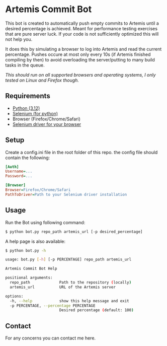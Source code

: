 # Artemis Commit Bot

This bot is created to automatically push empty commits to Artemis until a desired percentage is achieved. Meant for performance testing exercises that are pure server luck. If your code is not sufficiently optimized this will not help you.

It does this by simulating a browser to log into Artemis and read the current percentage. Pushes occure at most only every 10s (if Artemis finished compiling by then) to avoid overloading the server/putting to many build tasks in the queue. 

*This should run on all supported browsers and operating systems, I only tested on Linux and Firefox though.*

## Requirements

- [Python (3.12)](https://www.python.org)
- [Selenium (for python)](https://selenium-python.readthedocs.io/installation.html)
- Browser (Firefox/Chrome/Safari)
- [Selenium driver for your browser](https://selenium-python.readthedocs.io/installation.html#drivers)

## Setup

Create a config.ini file in the root folder of this repo. the config file should contain the following:

```ini
[Auth]
Username=...
Password=...

[Browser]
Browser=Firefox/Chrome/Safari
PathToDriver=Path to your Selenium driver installation
```

## Usage

Run the Bot using following command:
```bash
$ python bot.py repo_path artemis_url [-p desired_percentage]
```

A help page is also available:
```bash
$ python bot.py -h

usage: bot.py [-h] [-p PERCENTAGE] repo_path artemis_url

Artemis Commit Bot Help

positional arguments:
  repo_path             Path to the repository (locally)
  artemis_url           URL of the Artemis server

options:
  -h, --help            show this help message and exit
  -p PERCENTAGE, --percentage PERCENTAGE
                        Desired percentage (default: 100)
```

## Contact

For any concerns you can contact me here.
